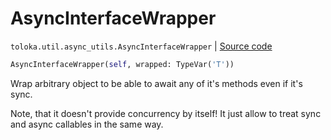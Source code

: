 # AsyncInterfaceWrapper
`toloka.util.async_utils.AsyncInterfaceWrapper` | [Source code](https://github.com/Toloka/toloka-kit/blob/v1.0.1/src/util/async_utils.py#L82)

```python
AsyncInterfaceWrapper(self, wrapped: TypeVar('T'))
```

Wrap arbitrary object to be able to await any of it's methods even if it's sync.


Note, that it doesn't provide concurrency by itself!
It just allow to treat sync and async callables in the same way.

